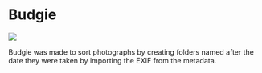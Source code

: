 # Budgie

![](https://emojipedia-us.s3.dualstack.us-west-1.amazonaws.com/thumbs/240/apple/285/camera_1f4f7.png)

Budgie was made to sort photographs by creating folders named after the date they were taken by importing the EXIF from the metadata.

